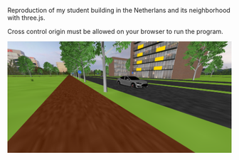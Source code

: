 Reproduction of my student building in the Netherlans and its neighborhood with three.js.

Cross control origin must be allowed on your browser to run the program.


![](screencapture/sceneview.png)
